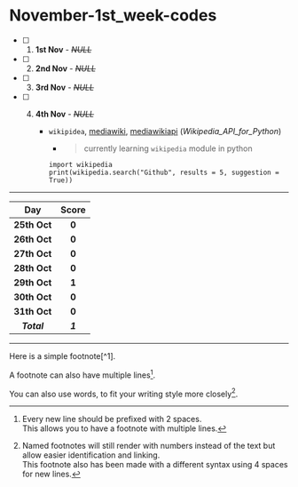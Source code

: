 # November-1st_week-codes

- [ ] 1. **1st Nov** - ~~_NULL_~~
- [ ] 2. **2nd Nov** - ~~_NULL_~~
- [ ] 3. **3rd Nov** - ~~_NULL_~~
- [ ] 4. **4th Nov** - ~~_NULL_~~

     - `wikipidea`, [mediawiki](https://github.com/barrust/mediawiki), [mediawikiapi](https://github.com/TheBugYouCantFix/wiki-reddit-bot/blob/main/requirements.txt) (_Wikipedia_API_for_Python_)
     
        - > currently learning `wikipedia` module in python
        ```
        import wikipedia
        print(wikipedia.search("Github", results = 5, suggestion = True))
        ```
        
 
 
 <hr>
<div align="center">

Day      | Score
:--------------:|:----------------:
**25th Oct** | **0**
**26th Oct** | **0**
**27th Oct** | **0**
**28th Oct** | **0**
**29th Oct** | **1**
**30th Oct** | **0**
**31th Oct** | **0**
***Total***     | ***1***
     
</div>
<hr>
<!--Below part needs to be edited-->
Here is a simple footnote[^1].

A footnote can also have multiple lines[^2].  

You can also use words, to fit your writing style more closely[^note].

[^1]: My reference.
[^2]: Every new line should be prefixed with 2 spaces.  
  This allows you to have a footnote with multiple lines.
[^note]:
    Named footnotes will still render with numbers instead of the text but allow easier identification and linking.  
    This footnote also has been made with a different syntax using 4 spaces for new lines.

